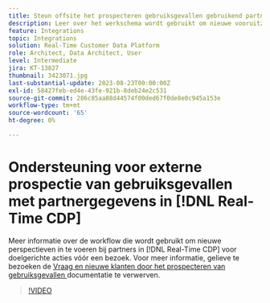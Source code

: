 ```yaml
---
title: Steun offsite het prospecteren gebruiksgevallen gebruikend partnergegevens in  [!DNL Real-Time CDP]
description: Leer over het werkschema wordt gebruikt om nieuwe vooruitzichten van partners in  [!DNL Real-Time CDP]  voor het richten van pre-bezoek in te voeren dat. 
feature: Integrations
topic: Integrations
solution: Real-Time Customer Data Platform
role: Architect, Data Architect, User
level: Intermediate
jira: KT-13827
thumbnail: 3423071.jpg
last-substantial-update: 2023-08-23T00:00:00Z
exl-id: 58427feb-ed4e-43fe-921b-8deb24e2c531
source-git-commit: 286c85aa88d44574f00ded67f0de8e0c945a153e
workflow-type: tm+mt
source-wordcount: '65'
ht-degree: 0%

---
```


# Ondersteuning voor externe prospectie van gebruiksgevallen met partnergegevens in [!DNL Real-Time CDP]

Meer informatie over de workflow die wordt gebruikt om nieuwe perspectieven in te voeren bij partners in [!DNL Real-Time CDP] voor doelgerichte acties vóór een bezoek. Voor meer informatie, gelieve te bezoeken de [&#x200B; Vraag en nieuwe klanten door het prospecteren van gebruiksgevallen &#x200B;](https://experienceleague.adobe.com/docs/experience-platform/rtcdp/use-cases/partner-data/prospecting.html?lang=nl-NL) documentatie te verwerven.

>[!VIDEO](https://video.tv.adobe.com/v/3452863/?learn=on&enablevpops&captions=dut)
